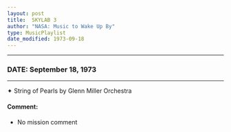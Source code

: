 ```yaml
---
layout: post
title:  SKYLAB 3
author: "NASA: Music to Wake Up By"
type: MusicPlaylist
date_modified: 1973-09-18
---
```


----
### DATE: September 18, 1973
----
✦ String of Pearls by Glenn Miller Orchestra

#### Comment:
* No mission comment
